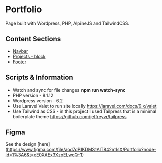 # Portfolio

Page built with Wordpress, PHP, AlpineJS and TailwindCSS. 

## Content Sections
* [Navbar](./template-parts/global/global-header.php)
* [Projects - block](./template-parts/blocks/projects.php)
* [Footer](./template-parts/global/global-footer.php)

## Scripts & Information
* Watch and sync for file changes **npm run watch-sync**
* PHP version - 8.1.12 
* Wordpress version - 6.2
* Use Laravel Valet to run site locally https://laravel.com/docs/9.x/valet
* Use Tailwind as CSS - in this project I used Tailpress that is a minimal boilerplate theme https://github.com/jeffreyvr/tailpress

## Figma 
See the design [here] (https://www.figma.com/file/aod7dPlKDMS1AlT842m1sX/Portfolio?node-id=1%3A6&t=eE0XAEx3XzpELwoQ-1) 